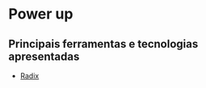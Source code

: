 # Power up

## Principais ferramentas e tecnologias apresentadas
- [Radix](https://www.radix-ui.com/)